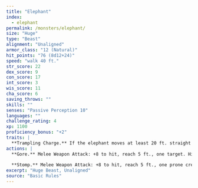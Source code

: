 ```yaml
---
title: "Elephant"
index:
  - elephant
permalink: /monsters/elephant/
size: "Huge"
type: "Beast"
alignment: "Unaligned"
armor_class: "12 (Natural)"
hit_points: "76 (8d12+24)"
speed: "walk 40 ft."
str_score: 22
dex_score: 9
con_score: 17
int_score: 3
wis_score: 11
cha_score: 6
saving_throws: ""
skills: ""
senses: "Passive Perception 10"
languages: ""
challenge_rating: 4
xp: 1100
proficiency_bonus: "+2"
traits: |
  **Trampling Charge.** If the elephant moves at least 20 ft. straight toward a creature and then hits it with a gore attack on the same turn, that target must succeed on a DC 12 Strength saving throw or be knocked prone. If the target is prone, the elephant can make one stomp attack against it as a bonus action.
actions: |
  **Gore.** Melee Weapon Attack: +8 to hit, reach 5 ft., one target. Hit: 19 (3d8 + 6) piercing damage.
  
  **Stomp.** Melee Weapon Attack: +8 to hit, reach 5 ft., one prone creature. Hit: 22 (3d10 + 6) bludgeoning damage.  
excerpt: "Huge Beast, Unaligned"
source: "Basic Rules"
---
```

